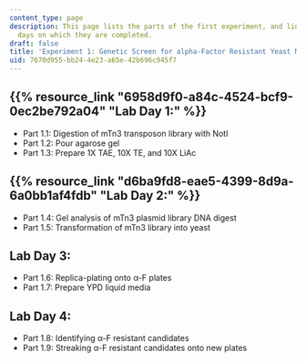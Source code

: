 ```yaml
---
content_type: page
description: This page lists the parts of the first experiment, and links to the lab
  days on which they are completed.
draft: false
title: 'Experiment 1: Genetic Screen for alpha-Factor Resistant Yeast Mutants'
uid: 7670d955-bb24-4e23-a65e-42b696c945f7
---
```

## {{% resource_link "6958d9f0-a84c-4524-bcf9-0ec2be792a04" "Lab Day 1:" %}}

- Part 1.1: Digestion of mTn3 transposon library with NotI
- Part 1.2: Pour agarose gel
- Part 1.3: Prepare 1X TAE, 10X TE, and 10X LiAc

## {{% resource_link "d6ba9fd8-eae5-4399-8d9a-6a0bb1af4fdb" "Lab Day 2:" %}}

- Part 1.4: Gel analysis of mTn3 plasmid library DNA digest
- Part 1.5: Transformation of mTn3 library into yeast

## Lab Day 3:

- Part 1.6: Replica-plating onto α-F plates
- Part 1.7: Prepare YPD liquid media

## Lab Day 4:

- Part 1.8: Identifying α-F resistant candidates
- Part 1.9: Streaking α-F resistant candidates onto new plates